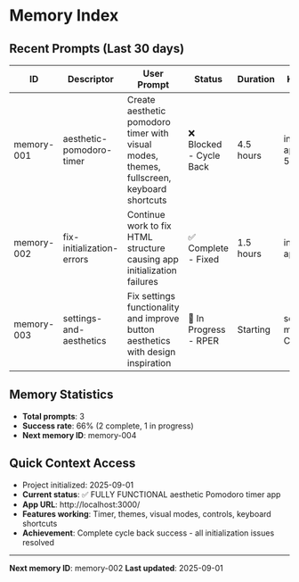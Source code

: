 # Memory Index

## Recent Prompts (Last 30 days)
| ID | Descriptor | User Prompt | Status | Duration | Key Files | Issues | Related |
|----|------------|-------------|--------|----------|-----------|--------|---------|
| memory-001 | aesthetic-pomodoro-timer | Create aesthetic pomodoro timer with visual modes, themes, fullscreen, keyboard shortcuts | ❌ Blocked - Cycle Back | 4.5 hours | index.html, app.js, 50+ files | Missing HTML structure | memory-002 |
| memory-002 | fix-initialization-errors | Continue work to fix HTML structure causing app initialization failures | ✅ Complete - Fixed | 1.5 hours | index.html, app.js | Fixed all issues | memory-001 |
| memory-003 | settings-and-aesthetics | Fix settings functionality and improve button aesthetics with design inspiration | 🚧 In Progress - RPER | Starting | settings modal, CSS | Settings not opening | memory-002 |

## Memory Statistics  
- **Total prompts**: 3  
- **Success rate**: 66% (2 complete, 1 in progress)
- **Next memory ID**: memory-004

## Quick Context Access
- Project initialized: 2025-09-01
- **Current status**: ✅ FULLY FUNCTIONAL aesthetic Pomodoro timer app
- **App URL**: http://localhost:3000/ 
- **Features working**: Timer, themes, visual modes, controls, keyboard shortcuts
- **Achievement**: Complete cycle back success - all initialization issues resolved

---
**Next memory ID**: memory-002
**Last updated**: 2025-09-01